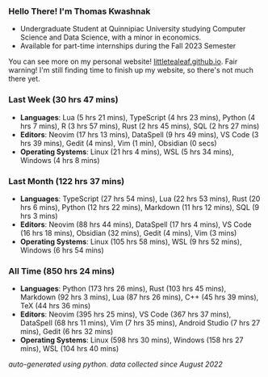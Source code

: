 
### Hello There! I'm Thomas Kwashnak

- Undergraduate Student at Quinnipiac University studying Computer Science and Data Science, with a minor in economics.
- Available for part-time internships during the Fall 2023 Semester

You can see more on my personal website! [littletealeaf.github.io](https://littletealeaf.github.io). Fair warning! I'm still finding time to finish up my website, so there's not much there yet.

### Last Week (30 hrs 47 mins)
- **Languages**: Lua (5 hrs 21 mins), TypeScript (4 hrs 23 mins), Python (4 hrs 7 mins), R (3 hrs 57 mins), Rust (2 hrs 45 mins), SQL (2 hrs 27 mins)
- **Editors**: Neovim (17 hrs 13 mins), DataSpell (9 hrs 49 mins), VS Code (3 hrs 39 mins), Gedit (4 mins), Vim (1 min), Obsidian (0 secs)
- **Operating Systems**: Linux (21 hrs 4 mins), WSL (5 hrs 34 mins), Windows (4 hrs 8 mins)
    
### Last Month (122 hrs 37 mins)
- **Languages**: TypeScript (27 hrs 54 mins), Lua (22 hrs 53 mins), Rust (20 hrs 6 mins), Python (12 hrs 22 mins), Markdown (11 hrs 12 mins), SQL (9 hrs 3 mins)
- **Editors**: Neovim (88 hrs 44 mins), DataSpell (17 hrs 4 mins), VS Code (16 hrs 18 mins), Obsidian (32 mins), Gedit (4 mins), Vim (3 mins)
- **Operating Systems**: Linux (105 hrs 58 mins), WSL (9 hrs 52 mins), Windows (6 hrs 54 mins)
    
### All Time (850 hrs 24 mins)
- **Languages**: Python (173 hrs 26 mins), Rust (103 hrs 45 mins), Markdown (92 hrs 3 mins), Lua (87 hrs 26 mins), C++ (45 hrs 39 mins), TeX (44 hrs 36 mins)
- **Editors**: Neovim (395 hrs 25 mins), VS Code (367 hrs 37 mins), DataSpell (68 hrs 11 mins), Vim (7 hrs 35 mins), Android Studio (7 hrs 27 mins), Gedit (6 hrs 32 mins)
- **Operating Systems**: Linux (598 hrs 30 mins), Windows (158 hrs 27 mins), WSL (104 hrs 40 mins)
    

*auto-generated using python. data collected since August 2022*
